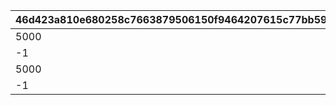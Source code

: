 |46d423a810e680258c7663879506150f9464207615c77bb592c8f68f8fe805cf|27305949e5fe1b546ea697f57c36452b415b8ac709ccae2cb3c1a9e0cacb4543|7833ad0aabfa2daf1315f2efe3246968af4f9f130d6fe4d96373fcb7d92f4bcc|0099358b933f319e8df9d57c8c9199db6df6f180176430d6010df49bc0b61d77|5e8764fe0dc200964afd6770fca8a20a8d73157d48ca922c1a63eb175696bc3b|f193e6dbd7305856efeb0ac913174262a12e4850f7cbf1bc2107433d3983a471|cb62425d9453502691241cfb2ae5bc04da886d94a72533c3846a93cfd3cf6d1d|934b5d0fc51a84dde30fc00783fd733774e4200c6a64442e67b398e9d7d2690b|43c5c44b571cd21810ce9737dee2df00c199de9a94e60e3982df1f4e86e26688|
| --- | --- | --- | --- | --- | --- | --- | --- | --- |
|5000|24001|24004|24002|109001|1|24005|24003|0|
|-1|24006|24009|24007|109001|2|24010|24008|5001|
|5000|24011|24017|24012|109101|3|24015|24013|0|
|-1|24016|24019|24014|109101|4|24020|24018|5001|